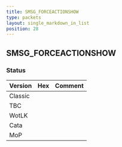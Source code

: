 ```yaml
---
title: SMSG_FORCEACTIONSHOW
type: packets
layout: single_markdown_in_list
position: 28
---
```


## SMSG_FORCEACTIONSHOW

### Status

Version | Hex | Comment
---------- | ---------- | ---------- 
Classic |  |  
TBC |  |  
WotLK |  |  
Cata |  |  
MoP |  |  